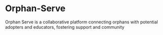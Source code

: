 # Orphan-Serve
Orphan Serve is a collaborative platform connecting orphans with potential adopters and educators, fostering support and community
